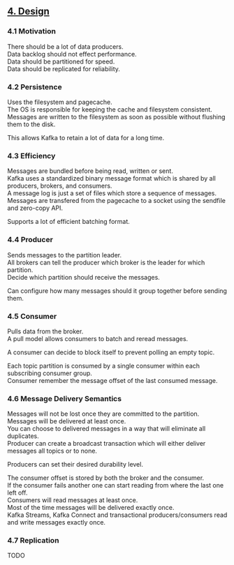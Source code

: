 ## [4. Design](https://kafka.apache.org/documentation/#design)

### 4.1 Motivation

There should be a lot of data producers.  
Data backlog should not effect performance.  
Data should be partitioned for speed.  
Data should be replicated for reliability.  

### 4.2 Persistence

Uses the filesystem and pagecache.  
The OS is responsible for keeping the cache and filesystem consistent.  
Messages are written to the filesystem as soon as possible without flushing them to the disk.  

This allows Kafka to retain a lot of data for a long time.  

### 4.3 Efficiency

Messages are bundled before being read, written or sent.  
Kafka uses a standardized binary message format which is shared by all producers, brokers, and consumers.  
A message log is just a set of files which store a sequence of messages.  
Messages are transfered from the pagecache to a socket using the sendfile and zero-copy API.  

Supports a lot of efficient batching format.  

### 4.4 Producer

Sends messages to the partition leader.  
All brokers can tell the producer which broker is the leader for which partition.  
Decide which partition should receive the messages.  

Can configure how many messages should it group together before sending them.  

### 4.5 Consumer

Pulls data from the broker.  
A pull model allows consumers to batch and reread messages.  

A consumer can decide to block itself to prevent polling an empty topic.  

Each topic partition is consumed by a single consumer within each subscribing consumer group.  
Consumer remember the message offset of the last consumed message.  

### 4.6 Message Delivery Semantics

Messages will not be lost once they are committed to the partition.  
Messages will be delivered at least once.  
You can choose to delivered messages in a way that will eliminate all duplicates.  
Producer can create a broadcast transaction which will either deliver messages all topics or to none.  

Producers can set their desired durability level.  

The consumer offset is stored by both the broker and the consumer.  
If the consumer fails another one can start reading from where the last one left off.  
Consumers will read messages at least once.  
Most of the time messages will be delivered exactly once.  
Kafka Streams, Kafka Connect and transactional producers/consumers read and write messages exactly once.  

### 4.7 Replication

TODO
